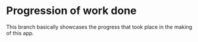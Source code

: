 # Progression of work done 
This branch basically showcases the progress that took place in the making of this app.
